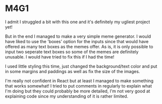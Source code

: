# M4G1

I admit I struggled a bit with this one and it's definitely my ugliest project yet! 

But in the end I managed to make a very simple meme generator. I would have liked to use the 'boxes' option for the inputs since that would have offered as many text boxes as the memes offer. As is, it is only possible to input two seperate text boxes so some of the memes are definitely unusable. I would have tried to fix this if I had the time!

I used little styling this time, just changed the background/text color and put in some margins and paddings as well as fix the size of the images.

I'm really not confident in React but at least I managed to make something that works somewhat! I tried to put comments in regularly to explain what I'm doing but they could probably be more detailed, I'm not very good at explaining code since my understanding of it is rather limited.